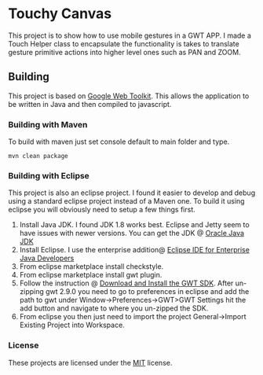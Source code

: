 # Touchy Canvas

This project is to show how to use mobile gestures in a GWT APP.
I made a Touch Helper class to encapsulate the functionality is takes
to translate gesture primitive actions into higher level ones such
as PAN and ZOOM.

## Building
This project is based on [Google Web Toolkit](http://www.gwtproject.org/). 
This allows the application to be written in Java and then compiled to javascript.

### Building with Maven
To build with maven just set console default to main folder and type.

    mvn clean package

### Building with Eclipse
This project is also an eclipse project. I found it easier to develop and debug using 
a standard eclipse project instead of a Maven one. To build it using eclipse you will obviously 
need to setup a few things first.
1. Install Java JDK. I found JDK 1.8 works best. Eclipse and Jetty seem to have issues 
   with newer versions. You can get the JDK @ [Oracle Java JDK](https://www.oracle.com/technetwork/java/javase/downloads/jdk8-downloads-2133151.html)
2. Install Eclipse. I use the enterprise addition@ [Eclipse IDE for Enterprise Java Developers](https://www.eclipse.org/downloads/packages/release/2019-03/r/eclipse-ide-enterprise-java-developers)
3. From eclipse marketplace install checkstyle.
4. From eclipse marketplace install gwt plugin.
5. Follow the instruction @ [Download and Install the GWT SDK](http://www.gwtproject.org/gettingstarted.html). 
After un-zipping gwt 2.9.0 you need to go to preferences in eclipse and add the path 
to gwt under Window->Preferences->GWT>GWT Settings hit the add button and navigate to 
where you un-zipped the SDK.
6. From eclipse you then just need to import the project General->Import Existing Project 
   into Workspace.

### License

These projects are licensed under the [MIT](LICENSE.TXT) license.

